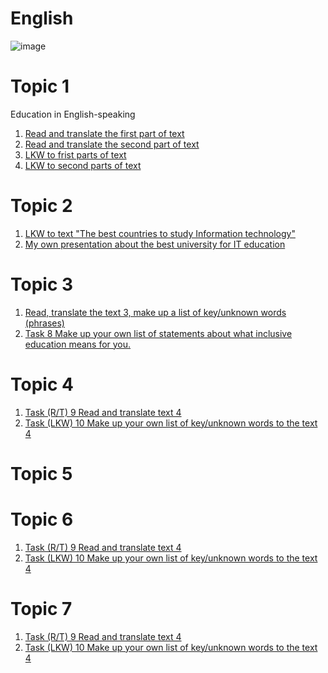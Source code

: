 # English

![image](https://user-images.githubusercontent.com/113579489/191612672-65b04513-7637-4c08-be7a-64c9e51cb070.png)

# Topic 1
Education in English-speaking

1. [Read and translate the first part of text](https://github.com/IllyaMarchevskyi/English_Education_System/blob/main/Read_and_translate_the_first_part.md)
2. [Read and translate the second part of text](https://github.com/IllyaMarchevskyi/English_Education_System/blob/main/Read_and_translate_the_second_part.md)
3. [LKW to frist parts of text](LKW_to_first_part.md)
4. [LKW to second parts of text](LKW_to_second_part.md)

# Topic 2

1. [LKW to text "The best countries to study Information technology"](w_t_2.md)
2. [My own presentation about the best university for IT education](text_2.md)

# Topic 3 

1. [Read, translate the text 3, make up a list of key/unknown words (phrases)](r_t_w_3.md)
2. [Task 8 Make up your own list of statements about what inclusive education means for you.]()

# Topic 4

1. [Task (R/T) 9 Read and translate text 4](r_t_4.md)
2. [Task (LKW) 10 Make up your own list of key/unknown words to the text 4](w_4.md)

# Topic 5

# Topic 6

1. [Task (R/T) 9 Read and translate text 4](r_t_4.md)
2. [Task (LKW) 10 Make up your own list of key/unknown words to the text 4](w_4.md)

# Topic 7

1. [Task (R/T) 9 Read and translate text 4](r_t_4.md)
2. [Task (LKW) 10 Make up your own list of key/unknown words to the text 4](w_4.md)

